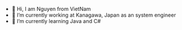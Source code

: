- 👋 Hi, I am Nguyen from VietNam
- 👀 I’m currently working at Kanagawa, Japan as an system engineer
- 🌱 I’m currently learning Java and C#
